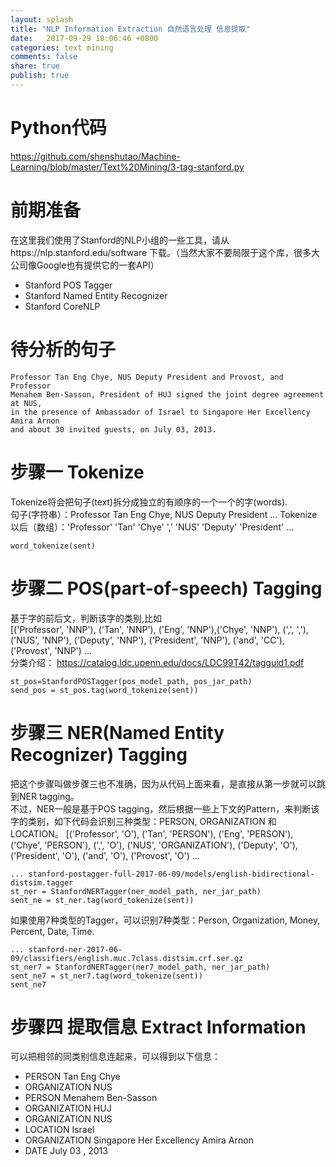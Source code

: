 ```yaml
---
layout: splash
title: "NLP Information Extraction 自然语言处理 信息提取"
date:   2017-09-29 10:06:46 +0800
categories: text mining
comments: false
share: true
publish: true
---
```


# Python代码
https://github.com/shenshutao/Machine-Learning/blob/master/Text%20Mining/3-tag-stanford.py

# 前期准备
在这里我们使用了Stanford的NLP小组的一些工具，请从https://nlp.stanford.edu/software 下载。（当然大家不要局限于这个库，很多大公司像Google也有提供它的一套API）
- Stanford POS Tagger
- Stanford Named Entity Recognizer
- Stanford CoreNLP

# 待分析的句子
```
Professor Tan Eng Chye, NUS Deputy President and Provost, and Professor 
Menahem Ben-Sasson, President of HUJ signed the joint degree agreement at NUS, 
in the presence of Ambassador of Israel to Singapore Her Excellency Amira Arnon 
and about 30 invited guests, on July 03, 2013.
```

# 步骤一 Tokenize
Tokenize将会把句子(text)拆分成独立的有顺序的一个一个的字(words).    
句子(字符串）：Professor Tan Eng Chye, NUS Deputy President ...
Tokenize以后（数组）：'Professor' 'Tan' 'Chye' ',' 'NUS' 'Deputy' 'President' ...
```
word_tokenize(sent)
```

# 步骤二 POS(part-of-speech) Tagging
基于字的前后文，判断该字的类别,比如     
[('Professor', 'NNP'), ('Tan', 'NNP'), ('Eng', 'NNP'),('Chye', 'NNP'), (',', ','), ('NUS', 'NNP'), ('Deputy', 'NNP'), ('President', 'NNP'), ('and', 'CC'), ('Provost', 'NNP') ...      
分类介绍： https://catalog.ldc.upenn.edu/docs/LDC99T42/tagguid1.pdf
```
st_pos=StanfordPOSTagger(pos_model_path, pos_jar_path)
send_pos = st_pos.tag(word_tokenize(sent))
```

# 步骤三 NER(Named Entity Recognizer) Tagging
把这个步骤叫做步骤三也不准确，因为从代码上面来看，是直接从第一步就可以跳到NER tagging。    
不过，NER一般是基于POS tagging，然后根据一些上下文的Pattern，来判断该字的类别，如下代码会识别三种类型：PERSON, ORGANIZATION 和 LOCATION。
[('Professor', 'O'), ('Tan', 'PERSON'), ('Eng', 'PERSON'), ('Chye', 'PERSON'), (',', 'O'), ('NUS', 'ORGANIZATION'), ('Deputy', 'O'), ('President', 'O'), ('and', 'O'), ('Provost', 'O') ...      
```
... stanford-postagger-full-2017-06-09/models/english-bidirectional-distsim.tagger
st_ner = StanfordNERTagger(ner_model_path, ner_jar_path)
sent_ne = st_ner.tag(word_tokenize(sent))
```

如果使用7种类型的Tagger，可以识别7种类型：Person, Organization, Money, Percent, Date, Time.
```
... stanford-ner-2017-06-09/classifiers/english.muc.7class.distsim.crf.ser.gz
st_ner7 = StanfordNERTagger(ner7_model_path, ner_jar_path)
sent_ne7 = st_ner7.tag(word_tokenize(sent))
sent_ne7
```

# 步骤四 提取信息 Extract Information
可以把相邻的同类别信息连起来，可以得到以下信息：     
- PERSON       Tan Eng Chye
- ORGANIZATION NUS
- PERSON       Menahem Ben-Sasson
- ORGANIZATION HUJ
- ORGANIZATION NUS
- LOCATION     Israel
- ORGANIZATION Singapore Her Excellency Amira Arnon
- DATE         July 03 , 2013